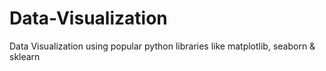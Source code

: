# Data-Visualization
Data Visualization using popular python libraries like matplotlib, seaborn &amp; sklearn
